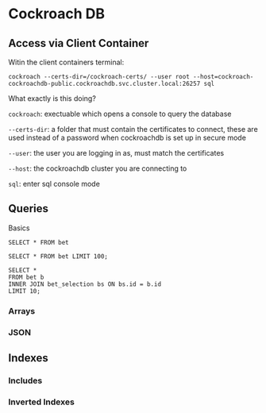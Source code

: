 # Cockroach DB

## Access via Client Container

Witin the client containers terminal:

`cockroach --certs-dir=/cockroach-certs/ --user root --host=cockroach-cockroachdb-public.cockroachdb.svc.cluster.local:26257 sql`

What exactly is this doing? 

`cockroach`: exectuable which opens a console to query the database

`--certs-dir`: a folder that must contain the certificates to connect, these are used instead of a password when cockroachdb is set up in secure mode

`--user`: the user you are logging in as, must match the certificates

`--host`: the cockroachdb cluster you are connecting to

`sql`: enter sql console mode

## Queries

Basics

`SELECT * FROM bet`

`SELECT * FROM bet LIMIT 100;`

```
SELECT *
FROM bet b
INNER JOIN bet_selection bs ON bs.id = b.id
LIMIT 10;
```

### Arrays


### JSON


## Indexes

### Includes

### Inverted Indexes



